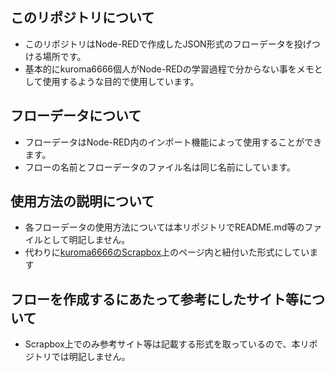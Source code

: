## このリポジトリについて
- このリポジトリはNode-REDで作成したJSON形式のフローデータを投げつける場所です。
- 基本的にkuroma6666個人がNode-REDの学習過程で分からない事をメモとして使用するような目的で使用しています。

## フローデータについて
- フローデータはNode-RED内のインポート機能によって使用することができます。
- フローの名前とフローデータのファイル名は同じ名前にしています。

## 使用方法の説明について
- 各フローデータの使用方法については本リポジトリでREADME.md等のファイルとして明記しません。
- 代わりに[kuroma6666のScrapbox](https://scrapbox.io/kuroma6666/)上のページ内と紐付いた形式にしています

## フローを作成するにあたって参考にしたサイト等について
- Scrapbox上でのみ参考サイト等は記載する形式を取っているので、本リポジトリでは明記しません。
